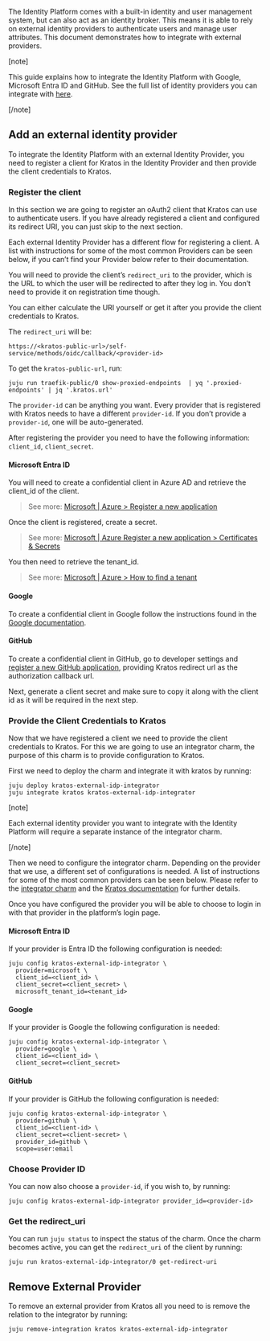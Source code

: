 The Identity Platform comes with a built-in identity and user management system, but can also act as an identity broker. This means it is able to rely on external identity providers to authenticate users and manage user attributes. This document demonstrates how to integrate with external providers.

[note]

This guide explains how to integrate the Identity Platform with Google, Microsoft Entra ID and GitHub.
See the full list of identity providers you can integrate with [here](https://www.ory.sh/docs/kratos/social-signin/generic).

[/note]

## Add an external identity provider

To integrate the Identity Platform with an external Identity Provider, you need to register a client for Kratos in the Identity Provider and then provide the client credentials to Kratos.

### Register the client

In this section we are going to register an oAuth2 client that Kratos can use to authenticate users. If you have already registered a client and configured its redirect URI, you can just skip to the next section.

Each external Identity Provider has a different flow for registering a client. A list with instructions for some of the most common Providers can be seen below, if you can’t find your Provider below refer to their documentation.

You will need to provide the client’s `redirect_uri` to the provider, which is the URL to which the user will be redirected to after they log in. You don’t need to provide it on registration time though.

You can either calculate the URI yourself or get it after you provide the client credentials to Kratos.

The `redirect_uri` will be:

```https://<kratos-public-url>/self-service/methods/oidc/callback/<provider-id>```

To get the `kratos-public-url`, run:

```juju run traefik-public/0 show-proxied-endpoints  | yq '.proxied-endpoints' | jq '.kratos.url'```

The `provider-id` can be anything you want. Every provider that is registered with Kratos needs to have a different `provider-id`. If you don’t provide a `provider-id`, one will be auto-generated.

After registering the provider you need to have the following information: `client_id`, `client_secret`.

#### Microsoft Entra ID

You will need to create a confidential client in Azure AD and retrieve the client_id of the client.

> See more: [Microsoft | Azure > Register a new application](https://learn.microsoft.com/en-us/azure/healthcare-apis/register-application#register-a-new-application)

Once the client is registered, create a secret.

> See more: [Microsoft | Azure Register a new application > Certificates & Secrets](https://learn.microsoft.com/en-us/azure/healthcare-apis/register-application#certificates--secrets)


You then need to retrieve the tenant_id.

> See more: [Microsoft | Azure > How to find a tenant](https://learn.microsoft.com/en-us/azure/active-directory/fundamentals/how-to-find-tenant)

#### Google

To create a confidential client in Google follow the instructions found in the [Google documentation](https://developers.google.com/identity/protocols/oauth2#1.-obtain-oauth-2.0-credentials-from-the-dynamic_data.setvar.console_name-.).

#### GitHub

To create a confidential client in GitHub, go to developer settings and [register a new GitHub application](https://github.com/settings/applications/new),
providing Kratos redirect url as the authorization callback url.

Next, generate a client secret and make sure to copy it along with the client id
as it will be required in the next step.

### Provide the Client Credentials to Kratos

Now that we have registered a client we need to provide the client credentials to Kratos. For this we are going to use an integrator charm, the purpose of this charm is to provide configuration to Kratos.

First we need to deploy the charm and integrate it with kratos by running:

```
juju deploy kratos-external-idp-integrator
juju integrate kratos kratos-external-idp-integrator
```

[note]

Each external identity provider you want to integrate with the Identity Platform
will require a separate instance of the integrator charm.

[/note]

Then we need to configure the integrator charm. Depending on the provider that we use, a different set of configurations is needed. A list of instructions for some of the most common providers can be seen below. Please refer to the [integrator charm](https://charmhub.io/kratos-external-idp-integrator) and the [Kratos documentation](https://www.ory.sh/docs/kratos/social-signin/overview) for further details.

Once you have configured the provider you will be able to choose to login in with that provider in the platform’s login page.

#### Microsoft Entra ID

If your provider is Entra ID the following configuration is needed:

```
juju config kratos-external-idp-integrator \
  provider=microsoft \
  client_id=<client_id> \
  client_secret=<client_secret> \
  microsoft_tenant_id=<tenant_id>
```

#### Google

If your provider is Google the following configuration is needed:

```
juju config kratos-external-idp-integrator \
  provider=google \
  client_id=<client_id> \
  client_secret=<client_secret>
```

#### GitHub

If your provider is GitHub the following configuration is needed:

```
juju config kratos-external-idp-integrator \
  provider=github \
  client_id=<client-id> \
  client_secret=<client-secret> \
  provider_id=github \
  scope=user:email
```

### Choose Provider ID

You can now also choose a `provider-id`, if you wish to, by running:

```
juju config kratos-external-idp-integrator provider_id=<provider-id>
```

### Get the redirect_uri

You can run `juju status` to inspect the status of the charm. Once the charm becomes active, you can get the `redirect_uri` of the client by running:

```
juju run kratos-external-idp-integrator/0 get-redirect-uri
```

## Remove External Provider

To remove an external provider from Kratos all you need to is remove the relation to the integrator by running:

```
juju remove-integration kratos kratos-external-idp-integrator
```
